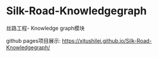 # Silk-Road-Knowledgegraph


丝路工程- Knowledge graph模块

github pages项目展示: https://xjtushilei.github.io/Silk-Road-Knowledgegraph/